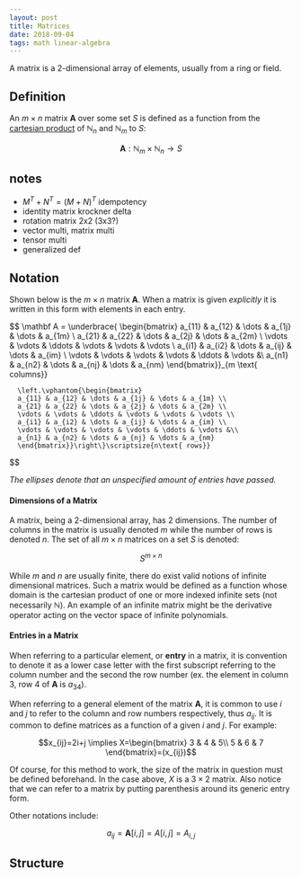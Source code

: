```yaml
---
layout: post
title: Matrices
date: 2018-09-04
tags: math linear-algebra
---
```

A matrix is a $2$-dimensional array of elements, usually from a ring or field.

<!--more-->

## Definition
An $m\times n$ matrix $\mathbf A$ over some set $S$ is defined as a function from the [cartesian product](\cartesian-product) of $\mathbb{N}_n$ and $\mathbb{N}_m$ to $S$:

$$\mathbf A:\mathbb{N}_m\times \mathbb{N}_n\to S$$

## notes
- $M^T+N^T=(M+N)^T$ idempotency
- identity matrix krockner delta
- rotation matrix 2x2 (3x3?)
- vector multi, matrix multi
- tensor multi
- generalized def

## Notation
Shown below is the $m\times n$ matrix $\mathbf A$. When a matrix is given *explicitly* it is written in this form with elements in each entry.

$$
\mathbf A = \underbrace{
      \begin{bmatrix}
      a_{11} & a_{12} & \dots & a_{1j} & \dots & a_{1m} \\
      a_{21} & a_{22} & \dots & a_{2j} & \dots & a_{2m} \\
      \vdots & \vdots & \ddots & \vdots & \vdots & \vdots \\
      a_{i1} & a_{i2} & \dots & a_{ij} & \dots & a_{im} \\
      \vdots & \vdots & \vdots & \vdots & \ddots & \vdots &\\
      a_{n1} & a_{n2} & \dots & a_{nj} & \dots & a_{nm}
      \end{bmatrix}}_{m \text{ columns}}

      \left.\vphantom{\begin{bmatrix}
      a_{11} & a_{12} & \dots & a_{1j} & \dots & a_{1m} \\
      a_{21} & a_{22} & \dots & a_{2j} & \dots & a_{2m} \\
      \vdots & \vdots & \ddots & \vdots & \vdots & \vdots \\
      a_{i1} & a_{i2} & \dots & a_{ij} & \dots & a_{im} \\
      \vdots & \vdots & \vdots & \vdots & \ddots & \vdots &\\
      a_{n1} & a_{n2} & \dots & a_{nj} & \dots & a_{nm}
      \end{bmatrix}}\right\}\scriptsize{n\text{ rows}}
$$

*The ellipses denote that an unspecified amount of entries have passed.*

#### Dimensions of a Matrix
A matrix, being a $2$-dimensional array, has $2$ dimensions. The number of columns in the matrix is usually denoted $m$ while the number of rows is denoted $n$. The set of all $m\times n$ matrices on a set $S$ is denoted:

$$S^{m\times n}$$

While $m$ and $n$ are usually finite, there do exist valid notions of infinite dimensional matrices. Such a matrix would be defined as a function whose domain is the cartesian product of one or more indexed infinite sets (not necessarily $\mathbb{N}$). An example of an infinite matrix might be the derivative operator acting on the vector space of infinite polynomials.

#### Entries in a Matrix
When referring to a particular element, or **entry** in a matrix, it is convention to denote it as a lower case letter with the first subscript referring to the column number and the second the row number (ex. the element in column $3$, row $4$ of $\mathbf A$ is $a_{34}$).

When referring to a general element of the matrix $\mathbf A$, it is common to use $i$ and $j$ to refer to the column and row numbers respectively, thus $a_{ij}$. It is common to define matrices as a function of a given $i$ and $j$. For example:

$$x_{ij}=2i+j \implies X=\begin{bmatrix}
3 & 4 & 5\\
5 & 6 & 7
\end{bmatrix}=(x_{ij})$$

Of course, for this method to work, the size of the matrix in question must be defined beforehand. In the case above, $X$ is a $3\times 2$ matrix. Also notice that we can refer to a matrix by putting parenthesis around its generic entry form.

Other notations include:

$$a_{ij}=\mathbf{A}[i,j]=A[i,j]=A_{i,j}$$

## Structure
